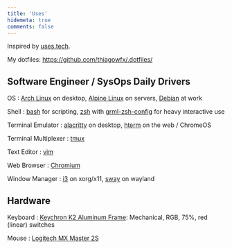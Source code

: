 ```yaml
---
title: 'Uses'
hidemeta: true
comments: false
---
```


Inspired by [uses.tech](https://uses.tech/).

My dotfiles: https://github.com/thiagowfx/.dotfiles/

## Software Engineer / SysOps Daily Drivers

OS
: [Arch Linux][arch] on desktop, [Alpine Linux][alpine] on servers, [Debian][debian] at work

Shell
: [bash][bash] for scripting, [zsh][zsh] with [grml-zsh-config][grml] for heavy interactive use

Terminal Emulator
: [alacritty][alacritty] on desktop, [hterm][hterm] on the web / ChromeOS

Terminal Multiplexer
: [tmux][tmux]

Text Editor
: [vim][vim]

Web Browser
: [Chromium][chromium]

Window Manager
: [i3][i3] on xorg/x11, [sway][sway] on wayland

## Hardware

Keyboard
: [Keychron K2 Aluminum Frame][keychron k2]: Mechanical, RGB, 75%, red (linear) switches

Mouse
: [Logitech MX Master 2S][mx master 2s]

[alacritty]: https://github.com/alacritty/alacritty
[alpine]: https://alpinelinux.org/
[arch]: https://archlinux.org/
[bash]: https://www.gnu.org/software/bash/
[chromium]: https://www.chromium.org/
[debian]: https://debian.org/
[grml]: https://grml.org/zsh/
[hterm]: https://chrome.google.com/webstore/detail/secure-shell/iodihamcpbpeioajjeobimgagajmlibd
[i3]: https://i3wm.org/
[linode]: https://www.linode.com/
[miniflux]: https://miniflux.app/
[pi-hole]: https://pi-hole.net/
[sway]: https://swaywm.org/
[tmux]: https://github.com/tmux/tmux
[vim]: https://www.vim.org/
[zsh]: https://www.zsh.org/

[keychron k2]: https://www.keychron.com/products/keychron-k2-wireless-mechanical-keyboard
[mx master 2s]: https://www.logitech.com/en-us/eol/mx-master-2s-mouse.910-005131.html
